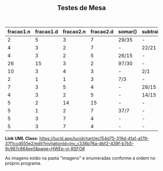 <div align="center">
<h2>Testes de Mesa</h2>

<br>

| fracao1.n | fracao1.d | fracao2.n | fracao2.d | somar() | subtrair() | multiplicar() | dividir()|
|---|---|---|---|---|---|---|---|
| 2 | 5 | 3 | 7 | 29/35 | - | - | - |
| 4 | 3 | 2 | 7 | - | 22/21 | - | - |
| 4 | 3 | 2 | 5 | 26/15 | - | - | - |
| 26 | 15 | 3 | 2 | 97/30 | - | - | - |
| 10 | 3 | 4 | 3 | - | 2/1 | - | - |
| 2 | 1 | 1 | 3 | 7/3 | - | - | - |
| 7 | 3 | 5 | 4 | - | 28/15 | - | - |
| 4 | 3 | 2 | 5 | - | 14/15 | - | - |
| 5 | 2 | 14 | 15 | - | - | 7/5 | - |
| 5 | 1 | 2 | 7 | 37/7 | - | - | - |
| 5 | 3 | 7 | 4 | - | - | 35/12 | - |
| 5 | 3 | 7 | 4 | - | - | - | 20/21 |

</div>

<b>Link UML Class:</b> https://lucid.app/lucidchart/ec154d75-319d-4fa1-a179-37f1ccd555e2/edit?invitationId=inv_c336b76a-dbf2-439f-b7b5-9c987c864ee5&page=HWEp-vi-RSFO#

As imagens estão na pasta "imagens" e enumeradas conforme a ordem no próprio programa.
